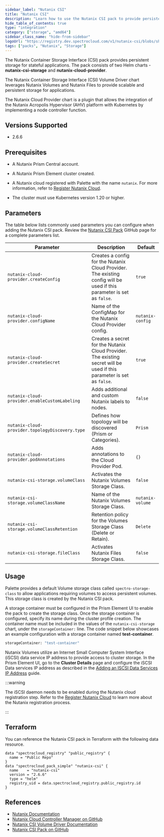 ```yaml
---
sidebar_label: "Nutanix CSI"
title: "Nutanix CSI"
description: "Learn how to use the Nutanix CSI pack to provide persistent storage for your applications."
hide_table_of_contents: true
type: "integration"
category: ["storage", "amd64"]
sidebar_class_name: "hide-from-sidebar"
logoUrl: "https://registry.dev.spectrocloud.com/v1/nutanix-csi/blobs/sha256:7944cb5fecaaac0b5d5bf47a311ab80573147a34ac438954a70f97c69d65d733?type=image/png"
tags: ["packs", "Nutanix", "Storage"]
---
```


The Nutanix Container Storage Interface (CSI) pack provides persistent storage for stateful applications. The pack
consists of two Helm charts - **nutanix-csi-storage** and **nutanix-cloud-provider**.

The Nutanix Container Storage Interface (CSI) Volume Driver chart leverages Nutanix Volumes and Nutanix Files to provide
scalable and persistent storage for applications.

The Nutanix Cloud Provider chart is a plugin that allows the integration of the Nutanix Acropolis Hypervisor (AHV)
platform with Kubernetes by implementing a node controller function.

## Versions Supported

- 2.6.6

## Prerequisites

- A Nutanix Prism Central account.

- A Nutanix Prism Element cluster created.

- A Nutanix cloud registered with Palette with the name `nutanix`. For more information, refer to
  [Register Nutanix Cloud](../clusters/data-center/nutanix/register-nutanix-cloud.md).

- The cluster must use Kubernetes version 1.20 or higher.

## Parameters

The table below lists commonly used parameters you can configure when adding the Nutanix CSI pack. Review the
[Nutanix CSI Pack](https://github.com/spectrocloud/pax/edit/master/stable/storage/nutanix-csi-2.6.6/README.md) GitHub
page for a complete parameters list.

| **Parameter**                                   | **Description**                                                                                                        | **Default**      |
| ----------------------------------------------- | ---------------------------------------------------------------------------------------------------------------------- | ---------------- |
| `nutanix-cloud-provider.createConfig`           | Creates a config for the Nutanix Cloud Provider. The existing config will be used if this parameter is set as `false`. | `true`           |
| `nutanix-cloud-provider.configName`             | Name of the ConfigMap for the Nutanix Cloud Provider config.                                                           | `nutanix-config` |
| `nutanix-cloud-provider.createSecret`           | Creates a secret for the Nutanix Cloud Provider. The existing secret will be used if this parameter is set as `false`. | `true`           |
| `nutanix-cloud-provider.enableCustomLabeling`   | Adds additional and custom Nutanix labels to nodes.                                                                    | `false`          |
| `nutanix-cloud-provider.topologyDiscovery.type` | Defines how topology will be discovered (Prism or Categories).                                                         | `Prism`          |
| `nutanix-cloud-provider.podAnnotations`         | Adds annotations to the Cloud Provider Pod.                                                                            | `{}`             |
| `nutanix-csi-storage.volumeClass`               | Activates the Nutanix Volumes Storage Class.                                                                           | `false`          |
| `nutanix-csi-storage.volumeClassName`           | Name of the Nutanix Volumes Storage Class.                                                                             | `nutanix-volume` |
| `nutanix-csi-storage.volumeClassRetention`      | Retention policy for the Volumes Storage Class (Delete or Retain).                                                     | `Delete`         |
| `nutanix-csi-storage.fileClass`                 | Activates Nutanix Files Storage Class.                                                                                 | `false`          |

## Usage

Palette provides a default Volume storage class called `spectro-storage-class` to allow applications requiring volumes
to access persistent volumes. This storage class is created by the Nutanix CSI pack.

A storage container must be configured in the Prism Element UI to enable the pack to create the storage class. Once the
storage container is configured, specify its name during the cluster profile creation. The container name must be
included in the values of the `nutanix-csi-storage` chart, under the `storageContainer:` line. The code snippet below
showcases an example configuration with a storage container named **test-container**.

```bash
storageContainer: "test-container"
```

Nutanix Volumes utilize an Internet Small Computer System Interface (iSCSI) data service IP address to provide access to
cluster storage. In the Prism Element UI, go to the **Cluster Details** page and configure the iSCSI Data services IP
address as described in the
[Adding an ISCSI Data Services IP Address](https://portal.nutanix.com/page/documents/details?targetId=Volumes-Guide:vol-cluster-details-modify-wc-t.html)
guide.

:::warning

The iSCSI daemon needs to be enabled during the Nutanix cloud registration step. Refer to the
[Register Nutanix Cloud](../clusters/data-center/nutanix/register-nutanix-cloud.md) to learn more about the Nutanix
registration process.

:::

## Terraform

You can reference the Nutanix CSI pack in Terraform with the following data resource.

```hcl
data "spectrocloud_registry" "public_registry" {
  name = "Public Repo"
}
data "spectrocloud_pack_simple" "nutanix-csi" {
  name    = "nutanix-csi"
  version = "2.6.6"
  type = "helm"
  registry_uid = data.spectrocloud_registry.public_registry.id
}
```

## References

- [Nutanix Documentation](https://www.nutanixbible.com)
- [Nutanix Cloud Controller Manager on GitHub](https://github.com/nutanix-cloud-native/cloud-provider-nutanix)
- [Nutanix CSI Volume Driver Documentation](https://portal.nutanix.com/page/documents/details?targetId=CSI-Volume-Driver-v2_6:CSI-Volume-Driver-v2_6)
- [Nutanix CSI Pack on GitHub](https://github.com/spectrocloud/pax/tree/master/stable/storage/nutanix-csi-2.6.6)
